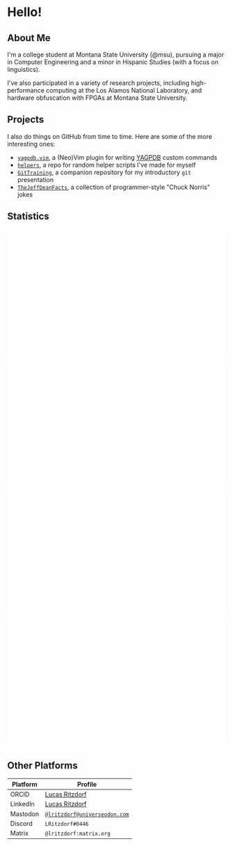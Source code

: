 # Hello!

## About Me

I'm a college student at Montana State University (@msu), pursuing a major in
Computer Engineering and a minor in Hispanic Studies (with a focus on
linguistics).

I've also participated in a variety of research projects, including
high-performance computing at the Los Alamos National Laboratory, and hardware
obfuscation with FPGAs at Montana State University.

## Projects

I also do things on GitHub from time to time. Here are some of the more
interesting ones:

- [`yagpdb.vim`](https://github.com/l-zeuch/yagpdb.vim),
  a (Neo)Vim plugin for writing [YAGPDB](https://yagpdb.xyz) custom commands
- [`helpers`](https://github.com/LRitzdorf/helpers),
  a repo for random helper scripts I've made for myself
- [`GitTraining`](https://github.com/LRitzdorf/GitTraining),
  a companion repository for my introductory `git` presentation
- [`TheJeffDeanFacts`](https://github.com/LRitzdorf/TheJeffDeanFacts),
  a collection of programmer-style "Chuck Norris" jokes

## Statistics

![](https://raw.githubusercontent.com/LRitzdorf/github-stats/master/generated/overview.svg#gh-dark-mode-only)
![](https://raw.githubusercontent.com/LRitzdorf/github-stats/master/generated/overview.svg#gh-light-mode-only)
![](https://raw.githubusercontent.com/LRitzdorf/github-stats/master/generated/languages.svg#gh-dark-mode-only)
![](https://raw.githubusercontent.com/LRitzdorf/github-stats/master/generated/languages.svg#gh-light-mode-only)

## Other Platforms

| Platform | Profile |
|-|-|
| ORCID | [Lucas Ritzdorf](https://orcid.org/0000-0002-0512-8850) |
| LinkedIn | [Lucas Ritzdorf](https://linkedin.com/in/lucas-ritzdorf-97b3081aa) |
| Mastodon | <a rel="me" href="https://universeodon.com/@lritzdorf">`@lritzdorf@universeodon.com`</a> |
| Discord | `LRitzdorf#0446` |
| Matrix | `@lritzdorf:matrix.org` |

